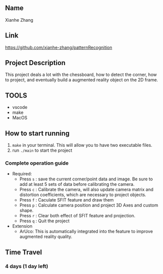 ## Name
Xianhe Zhang

## Link
https://github.com/xianhe-zhang/patternRecognition

## Project Description
This project deals a lot with the chessboard, how to detect the corner, how to project, and eventually build a augmented reality object on the 2D frame.

## TOOLS
- vscode
- make
- MacOS

## How to start running
1. `make`  in your terminal. This will allow you to have two executable files.
2. run `./main` to start the project

### Complete operation guide  
- Required:
  - Press `s` : save the current corner/point data and image. Be sure to add at least 5 sets of data before calibrating the camera.
  - Press `c` : Calibrate the camera, will also update camera matrix and distortion coefficients, which are necessary to project objects.
  - Press `f` : Caculate SFIT feature and draw them
  - Press `p` : Calculate camera position and project 3D Axes and custom shape.
  - Press `r` : Clear both effect of SFIT feature and projection.
  - Press `q` : Quit the project
- Extension
  - ArUco: This is automatically integrated into the feature to improve augmented reality quality.

## Time Travel
### 4 days (1 day left)

